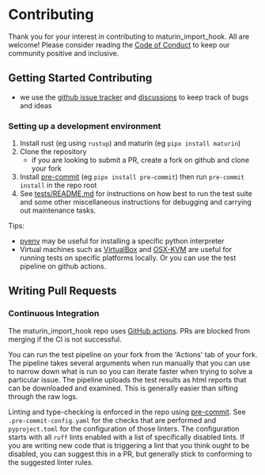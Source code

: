 # Contributing
Thank you for your interest in contributing to maturin_import_hook. All are welcome! Please consider reading
the [Code of Conduct](https://github.com/PyO3/maturin-import-hook/blob/main/Code-of-Conduct.md) to keep our community
positive and inclusive.

## Getting Started Contributing
- we use the [github issue tracker](https://github.com/PyO3/maturin-import-hook/issues) and [discussions](https://github.com/PyO3/maturin-import-hook/discussions) to keep track of bugs and ideas

### Setting up a development environment

1. Install rust (eg using `rustup`) and maturin (eg `pipx install maturin`)
2. Clone the repository
    - if you are looking to submit a PR, create a fork on github and clone your fork
3. Install [pre-commit](https://pre-commit.com/) (eg `pipx install pre-commit`) then run `pre-commit install` in the repo root
4. See [tests/README.md](https://github.com/PyO3/maturin-import-hook/blob/main/tests/README.md) for instructions on how best to run the test suite and some other miscellaneous instructions for debugging and carrying out maintenance tasks.

Tips:
- [pyenv](https://github.com/pyenv/pyenv) may be useful for installing a specific python interpreter
- Virtual machines such as [VirtualBox](https://www.virtualbox.org/) and [OSX-KVM](https://github.com/kholia/OSX-KVM) are useful for running tests on specific platforms locally. Or you can use the test pipeline on github actions.

## Writing Pull Requests

### Continuous Integration
The maturin_import_hook repo uses [GitHub actions](https://github.com/PyO3/maturin-import-hook/actions). PRs are blocked from merging if the CI is not successful.

You can run the test pipeline on your fork from the 'Actions' tab of your fork. The pipeline takes several arguments when run manually that you can use to narrow down what is run so you can iterate faster when trying to solve a particular issue. The pipeline uploads the test results as html reports that can be downloaded and examined. This is generally easier than sifting through the raw logs.

Linting and type-checking is enforced in the repo using [pre-commit](https://pre-commit.com/). See `.pre-commit-config.yaml` for the checks that are performed and `pyproject.toml` for the configuration of those linters. The configuration starts with all `ruff` lints enabled with a list of specifically disabled lints. If you are writing new code that is triggering a lint that you think ought to be disabled, you can suggest this in a PR, but generally stick to conforming to the suggested linter rules.
